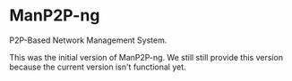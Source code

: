 ManP2P-ng
=========

P2P-Based Network Management System.

This was the initial version of ManP2P-ng. We still still provide this version because the current version isn't functional yet.
